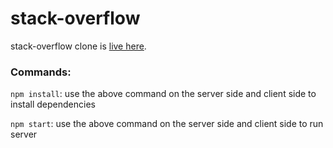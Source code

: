 # stack-overflow

stack-overflow clone is [live here](https://stackoverfloww.netlify.app/).

### Commands:

`npm install`: use the above command on the server side and client side to install dependencies

`npm start`: use the above command on the server side and client side to run server
